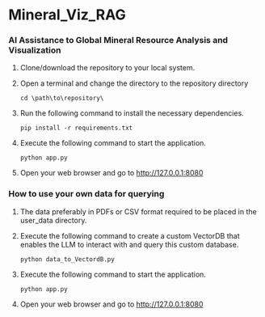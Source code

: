 # Mineral_Viz_RAG

### AI Assistance to Global Mineral Resource Analysis and Visualization
1. Clone/download the repository to your local system.

2. Open a terminal and change the directory to the repository directory
   ```
   cd \path\to\repository\
   ``` 
4. Run the following command to install the necessary dependencies.
   ```
   pip install -r requirements.txt
   ```
5. Execute the following command to start the application.
   ```
   python app.py
   ```
6. Open your web browser and go to
     http://127.0.0.1:8080

### How to use your own data for querying

1. The data preferably in PDFs or CSV format required to be placed in the user_data directory.

2. Execute the following command to create a custom VectorDB that enables the LLM to interact with and query this custom database. 
   ```
   python data_to_VectordB.py
   ```
3. Execute the following command to start the application.
   ```
   python app.py
   ```
4. Open your web browser and go to
     http://127.0.0.1:8080
